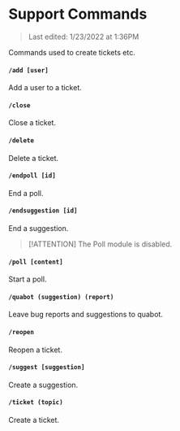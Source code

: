 # Support Commands

> Last edited: 1/23/2022 at 1:36PM

Commands used to create tickets etc.

#### `/add [user]`
Add a user to a ticket.

#### `/close`
Close a ticket.

#### `/delete`
Delete a ticket.

#### `/endpoll [id]`
End a poll.

#### `/endsuggestion [id]`
End a suggestion.

> [!ATTENTION]
> The Poll module is disabled.
#### `/poll [content]`
Start a poll.

#### `/quabot (suggestion) (report)`
Leave bug reports and suggestions to quabot.

#### `/reopen`
Reopen a ticket.

#### `/suggest [suggestion]`
Create a suggestion.

#### `/ticket (topic)`
Create a ticket.